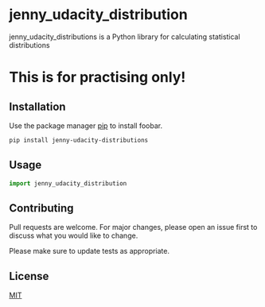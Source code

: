 # jenny_udacity_distribution

jenny_udacity_distributions is a Python library for calculating statistical distributions

# This is for practising only!

## Installation

Use the package manager [pip](https://pip.pypa.io/en/stable/) to install foobar.

```bash
pip install jenny-udacity-distributions
```

## Usage

```python
import jenny_udacity_distribution


```

## Contributing
Pull requests are welcome. For major changes, please open an issue first to discuss what you would like to change.

Please make sure to update tests as appropriate.


## License
[MIT](https://choosealicense.com/licenses/mit/)